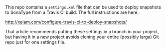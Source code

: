 This repo contains a `settings.xml` file that can be used to deploy snapshots to SonaType from a
Travis CI build. The full instructions are here:

http://xeiam.com/configure-travis-ci-to-deploy-snapshots/

That article recommends putting these settings in a branch in your project, but having it in a new
project avoids cloning your entire (possibly large) Git repo just for one settings file.
